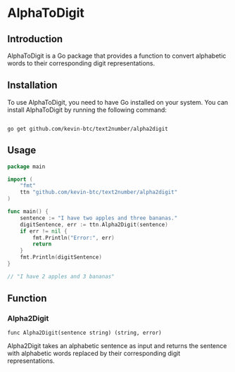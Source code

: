 # AlphaToDigit

## Introduction

AlphaToDigit is a Go package that provides a function to convert alphabetic words to their corresponding digit representations.

## Installation

To use AlphaToDigit, you need to have Go installed on your system. You can install AlphaToDigit by running the following command:

```

go get github.com/kevin-btc/text2number/alpha2digit

```

## Usage

```go
package main

import (
	"fmt"
	ttn "github.com/kevin-btc/text2number/alpha2digit"
)

func main() {
	sentence := "I have two apples and three bananas."
	digitSentence, err := ttn.Alpha2Digit(sentence)
	if err != nil {
		fmt.Println("Error:", err)
		return
	}
	fmt.Println(digitSentence)
}

// "I have 2 apples and 3 bananas"
```

## Function

### Alpha2Digit

`func Alpha2Digit(sentence string) (string, error)`

Alpha2Digit takes an alphabetic sentence as input and returns the sentence with alphabetic words replaced by their corresponding digit representations.
